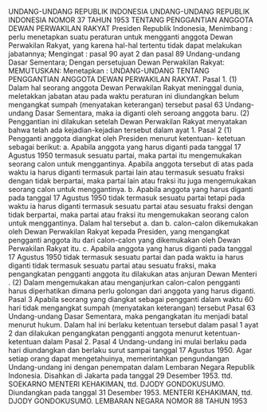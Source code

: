 UNDANG-UNDANG REPUBLIK INDONESIA UNDANG-UNDANG REPUBLIK INDONESIA NOMOR 37 TAHUN 1953 TENTANG PENGGANTIAN ANGGOTA DEWAN PERWAKILAN RAKYAT Presiden Republik Indonesia,
Menimbang :
 perlu menetapkan suatu peraturan untuk mengganti anggota Dewan Perwakilan Rakyat, yang karena hal-hal tertentu tidak dapat melakukan jabatannya;
Mengingat :
 pasal 90 ayat 2 dan pasal 89 Undang-undang Dasar Sementara; Dengan persetujuan Dewan Perwakilan Rakyat:
MEMUTUSKAN:
 Menetapkan : UNDANG-UNDANG TENTANG PENGGANTIAN ANGGOTA DEWAN PERWAKILAN RAKYAT. Pasal 1.
(1) Dalam hal seorang anggota Dewan Perwakilan Rakyat meninggal dunia, meletakkan jabatan atau pada waktu peraturan ini diundangkan belum mengangkat sumpah (menyatakan keterangan) tersebut pasal 63 Undang-undang Dasar Sementara, maka ia diganti oleh seroang anggota baru.
(2) Penggantian ini dilakukan setelah Dewan Perwakilan Rakyat menyatakan bahwa telah ada kejadian-kejadian tersebut dalam ayat 1.
Pasal 2
(1) Pengganti anggota diangkat oleh Presiden menurut ketentuan- ketetuan sebagai berikut:
a. Apabila anggota yang harus diganti pada tanggal 17 Agustus 1950 termasuk sesuatu partai, maka partai itu mengemukakan seorang calon untuk menggantinya. Apabila anggota tersebut di atas pada waktu ia harus diganti termasuk partai lain atau termasuk sesuatu fraksi dengan tidak berpartai, maka partai lain atau fraksi itu juga mengemukakan seorang calon untuk menggantinya.
b. Apabila anggota yang harus diganti pada tanggal 17 Agustus 1950 tidak termasuk sesuatu partai tetapi pada waktu ia harus diganti termasuk sesuatu partai atau sesuatu fraksi dengan tidak berpartai, maka partai atau fraksi itu mengemukakan seorang calon untuk menggantinya. Dalam hal tersebut a. dan b. calon-calon dikemukakan oleh Dewan Perwakilan Rakyat kepada Presiden, yang mengangkat pengganti anggota itu dari calon-calon yang dikemukakan oleh Dewan Perwakilan Rakyat itu.
c. Apabila anggota yang harus diganti pada tanggal 17 Agustus 1950 tidak termasuk sesuatu partai dan pada waktu ia harus diganti tidak termasuk sesuatu partai atau sesuatu fraksi, maka pengangkatan pengganti anggota itu dilakukan atas anjuran Dewan Menteri .
(2) Dalam mengemukakan atau menganjurkan calon-calon pengganti harus diperhatikan dimana perlu golongan dari anggota yang harus diganti.
Pasal 3
Apabila seorang yang diangkat sebagai pengganti dalam waktu 60 hari tidak mengangkat sumpah (menyatakan keterangan) tersebut Pasal 63 Undang-undang Dasar Sementara, maka pengangkatan itu menjadi batal menurut hukum. Dalam hal ini berlaku ketentuan tersebut dalam pasal 1 ayat 2 dan dilakukan pengangkatan pengganti anggota menurut ketentuan- ketentuan dalam Pasal 2.
Pasal 4
Undang-undang ini mulai berlaku pada hari diundangkan dan berlaku surut sampai tanggal 17 Agustus 1950. Agar setiap orang dapat mengetahuinya, memerintahkan pengundangan Undang-undang ini dengan penempatan dalam Lembaran Negara Republik Indonesia. Disahkan di Jakarta pada tanggal 29 Desember 1953. ttd. SOEKARNO MENTERI KEHAKIMAN, ttd. DJODY GONDOKUSUMO. Diundangkan pada tanggal 31 Desember 1953. MENTERI KEHAKIMAN, ttd. DJODY GONDOKUSUMO. LEMBARAN NEGARA NOMOR 88 TAHUN 1953